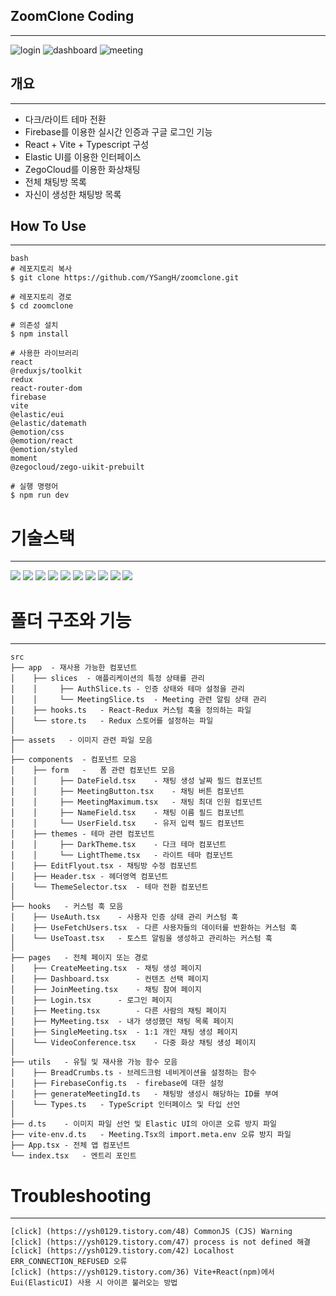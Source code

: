 ## ZoomClone Coding

---

![login](https://github.com/user-attachments/assets/425c2cee-788b-4dff-8ff4-3dec9c17bd36)
![dashboard](https://github.com/user-attachments/assets/ecbcdb21-c4d3-442b-9f33-90e55ea413b2)
![meeting](https://github.com/user-attachments/assets/cd7cd22a-aeba-45b7-bc21-54e05f8a4838)

## 개요

---

- 다크/라이트 테마 전환
- Firebase를 이용한 실시간 인증과 구글 로그인 기능
- React + Vite + Typescript 구성
- Elastic UI를 이용한 인터페이스
- ZegoCloud를 이용한 화상채팅
- 전체 채팅방 목록
- 자신이 생성한 채팅방 목록

## How To Use

---

```
bash
# 레포지토리 복사
$ git clone https://github.com/YSangH/zoomclone.git

# 레포지토리 경로
$ cd zoomclone

# 의존성 설치
$ npm install

# 사용한 라이브러리
react
@reduxjs/toolkit
redux
react-router-dom
firebase
vite
@elastic/eui
@elastic/datemath
@emotion/css
@emotion/react
@emotion/styled
moment
@zegocloud/zego-uikit-prebuilt

# 실행 명령어
$ npm run dev
```

# 기술스택

---

<img src="https://img.shields.io/badge/react-61DAFB?style=for-the-badge&logo=react&logoColor=black">
<img src="https://img.shields.io/badge/Firebase-%23039BE5.svg?style=for-the-badge&logo=firebase&logoColor=white">
<img src="https://img.shields.io/badge/GitHub-%23121011.svg?style=for-the-badge&logo=github&logoColor=white">
<img src="https://img.shields.io/badge/Elastic%20UI-%23005571.svg?style=for-the-badge&logo=elastic&logoColor=white">
<img src="https://img.shields.io/badge/ZegoCloud-%2300B4FF.svg?style=for-the-badge&logo=Zego&logoColor=white">
<img src="https://img.shields.io/badge/TypeScript-%23007ACC.svg?style=for-the-badge&logo=typescript&logoColor=white">
<img src="https://img.shields.io/badge/Vite-%23646CFF.svg?style=for-the-badge&logo=vite&logoColor=white">
<img src="https://img.shields.io/badge/VS%20Code-%23007ACC.svg?style=for-the-badge&logo=visual-studio-code&logoColor=white">
<img src="https://img.shields.io/badge/Redux-%23764ABC.svg?style=for-the-badge&logo=redux&logoColor=white">
<img src="https://img.shields.io/badge/Replit-%230077B5.svg?style=for-the-badge&logo=Replit&logoColor=white">

# 폴더 구조와 기능

---

```
src
├── app	 - 재사용 가능한 컴포넌트
│    ├── slices  - 애플리케이션의 특정 상태를 관리
│    │     ├── AuthSlice.ts - 인증 상태와 테마 설정을 관리
│    │     └── MeetingSlice.ts  - Meeting 관련 알림 상태 관리
│    ├── hooks.ts   - React-Redux 커스텀 훅을 정의하는 파일
│    └── store.ts   - Redux 스토어를 설정하는 파일
│
├── assets	 - 이미지 관련 파일 모음
│
├── components	- 컴포넌트 모음
│    ├── form	-   폼 관련 컴포넌트 모음
│    │     ├── DateField.tsx    - 채팅 생성 날짜 필드 컴포넌트
│    │     ├── MeetingButton.tsx    - 채팅 버튼 컴포넌트
│    │     ├── MeetingMaximum.tsx   - 채팅 최대 인원 컴포넌트
│    │     ├── NameField.tsx    - 채팅 이름 필드 컴포넌트
│    │     └── UserField.tsx    - 유저 입력 필드 컴포넌트
│    ├── themes - 테마 관련 컴포넌트
│    │     ├── DarkTheme.tsx    - 다크 테마 컴포넌트
│    │     └── LightTheme.tsx   - 라이트 테마 컴포넌트
│    ├── EditFlyout.tsx - 채팅방 수정 컴포넌트
│    ├── Header.tsx - 헤더영역 컴포넌트
│    └── ThemeSelector.tsx  - 테마 전환 컴포넌트
│
├── hooks	- 커스텀 훅 모음
│    ├── UseAuth.tsx    - 사용자 인증 상태 관리 커스텀 훅
│    ├── UseFetchUsers.tsx  - 다른 사용자들의 데이터를 반환하는 커스텀 훅
│    └── UseToast.tsx   - 토스트 알림을 생성하고 관리하는 커스텀 훅
│
├── pages	- 전체 페이지 또는 경로
│    ├── CreateMeeting.tsx	- 채팅 생성 페이지
│    ├── Dashboard.tsx		- 컨텐츠 선택 페이지
│    ├── JoinMeeting.tsx	- 채팅 참여 페이지
│    ├── Login.tsx		- 로그인 페이지
│    ├── Meeting.tsx		- 다른 사람의 채팅 페이지
│    ├── MyMeeting.tsx	- 내가 생성했던 채팅 목록 페이지
│    ├── SingleMeeting.tsx	- 1:1 개인 채팅 생성 페이지
│    └── VideoConference.tsx	- 다중 화상 채팅 생성 페이지
│
├── utils   - 유틸 및 재사용 가능 함수 모음
│    ├── BreadCrumbs.ts - 브레드크럼 네비게이션을 설정하는 함수
│    ├── FirebaseConfig.ts  - firebase에 대한 설정
│    ├── generateMeetingId.ts   - 채팅방 생성시 해당하는 ID를 부여
│    └── Types.ts   - TypeScript 인터페이스 및 타입 선언
│
├── d.ts	- 이미지 파일 선언 및 Elastic UI의 아이콘 오류 방지 파일
├── vite-env.d.ts   - Meeting.Tsx의 import.meta.env 오류 방지 파일
├── App.tsx	- 전체 앱 컴포넌트
└── index.tsx	- 엔트리 포인트
```

# Troubleshooting

---
```
[click] (https://ysh0129.tistory.com/48) CommonJS (CJS) Warning
[click] (https://ysh0129.tistory.com/47) process is not defined 해결
[click] (https://ysh0129.tistory.com/42) Localhost ERR_CONNECTION_REFUSED 오류
[click] (https://ysh0129.tistory.com/36) Vite+React(npm)에서 Eui(ElasticUI) 사용 시 아이콘 불러오는 방법
```
